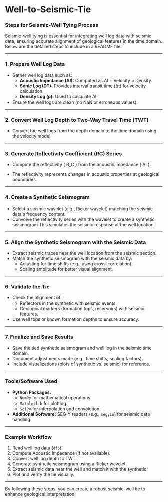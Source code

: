 # Well-to-Seismic-Tie
### Steps for Seismic-Well Tying Process

Seismic-well tying is essential for integrating well log data with seismic data, ensuring accurate alignment of geological features in the time domain. Below are the detailed steps to include in a README file:

---

### **1. Prepare Well Log Data**
- Gather well log data such as:
  - **Acoustic Impedance (AI):** Computed as AI = Velocity × Density.
  - **Sonic Log (DT):** Provides interval transit time (Δt) for velocity calculation.
  - **Density Log (ρ):** Used to calculate AI.
- Ensure the well logs are clean (no NaN or erroneous values).

---

### **2. Convert Well Log Depth to Two-Way Travel Time (TWT)**
- Convert the well logs from the depth domain to the time domain using the velocity model

---

### **3. Generate Reflectivity Coefficient (RC) Series**
- Compute the reflectivity \( R_C \) from the acoustic impedance \( AI \):
 
- The reflectivity represents changes in acoustic properties at geological boundaries.

---

### **4. Create a Synthetic Seismogram**
- Select a seismic wavelet (e.g., Ricker wavelet) matching the seismic data's frequency content.
- Convolve the reflectivity series with the wavelet to create a synthetic seismogram
  This simulates the seismic response at the well location.

---

### **5. Align the Synthetic Seismogram with the Seismic Data**
- Extract seismic traces near the well location from the seismic section.
- Match the synthetic seismogram with the seismic data by:
  - Adjusting for time shifts (e.g., using cross-correlation).
  - Scaling amplitude for better visual alignment.

---

### **6. Validate the Tie**
- Check the alignment of:
  - Reflectors in the synthetic with seismic events.
  - Geological markers (formation tops, reservoirs) with seismic features.
- Use well tops or known formation depths to ensure accuracy.

---

### **7. Finalize and Save Results**
- Save the tied synthetic seismogram and well log in the seismic time domain.
- Document adjustments made (e.g., time shifts, scaling factors).
- Include visualizations (plots of synthetic vs. seismic) for reference.

---

### **Tools/Software Used**
- **Python Packages:**
  - `NumPy` for mathematical operations.
  - `Matplotlib` for plotting.
  - `SciPy` for interpolation and convolution.
- **Additional Software:** SEG-Y readers (e.g., `segyio`) for seismic data handling.

---

### **Example Workflow**
1. Read well log data (`df5`).
2. Compute Acoustic Impedance (if not available).
3. Convert well log depth to TWT.
4. Generate synthetic seismogram using a Ricker wavelet.
5. Extract seismic data near the well and match it with the synthetic.
6. Plot and verify the tie visually.

---

By following these steps, you can create a robust seismic-well tie to enhance geological interpretation.
